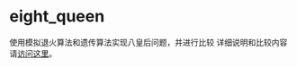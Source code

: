 # eight_queen
使用模拟退火算法和遗传算法实现八皇后问题，并进行比较
详细说明和比较内容请[访问这里](https://www.cnblogs.com/mapleincoralsea/articles/15754772.html)。
